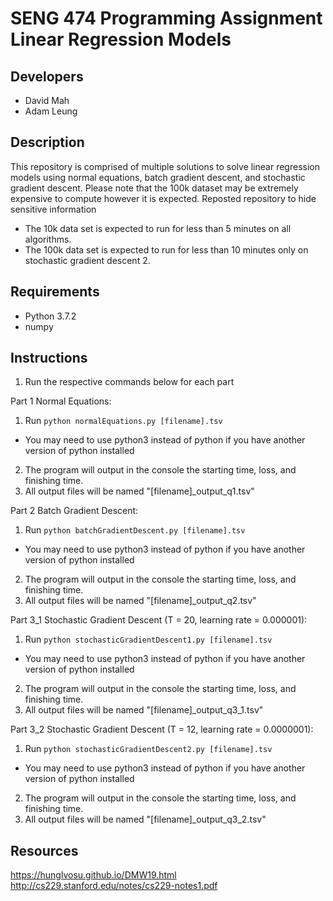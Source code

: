 SENG 474 Programming Assignment Linear Regression Models
========

## Developers
* David Mah
* Adam Leung

## Description
This repository is comprised of multiple solutions to solve linear regression models using normal equations, batch gradient descent, and stochastic gradient descent. Please note that the 100k dataset may be extremely expensive to compute however it is expected. Reposted repository to hide sensitive information

* The 10k data set is expected to run for less than 5 minutes on all algorithms.
* The 100k data set is expected to run for less than 10 minutes only on stochastic gradient descent 2.

## Requirements
* Python 3.7.2
* numpy

## Instructions
1. Run the respective commands below for each part


Part 1 Normal Equations:
1. Run
    `python normalEquations.py [filename].tsv`
* You may need to use python3 instead of python if you have another version of python installed
2. The program will output in the console the starting time, loss, and finishing time.
3. All output files will be named "[filename]_output_q1.tsv"


Part 2 Batch Gradient Descent:
1. Run
    `python batchGradientDescent.py [filename].tsv`
* You may need to use python3 instead of python if you have another version of python installed
2. The program will output in the console the starting time, loss, and finishing time.
3. All output files will be named "[filename]_output_q2.tsv"


Part 3_1 Stochastic Gradient Descent (T = 20, learning rate = 0.000001):
1. Run
    `python stochasticGradientDescent1.py [filename].tsv`
* You may need to use python3 instead of python if you have another version of python installed
2. The program will output in the console the starting time, loss, and finishing time.
3. All output files will be named "[filename]_output_q3_1.tsv"


Part 3_2 Stochastic Gradient Descent (T = 12, learning rate = 0.0000001):
1. Run
    `python stochasticGradientDescent2.py [filename].tsv`
* You may need to use python3 instead of python if you have another version of python installed
2. The program will output in the console the starting time, loss, and finishing time.
3. All output files will be named "[filename]_output_q3_2.tsv"


## Resources
https://hunglvosu.github.io/DMW19.html
http://cs229.stanford.edu/notes/cs229-notes1.pdf



